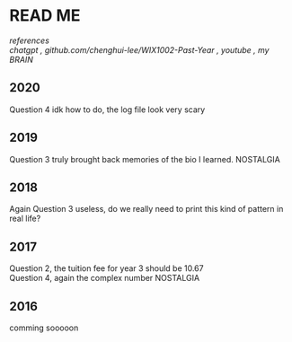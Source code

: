 # READ ME  

*references*  
*chatgpt , github.com/chenghui-lee/WIX1002-Past-Year , youtube , my BRAIN*

## 2020  
Question 4 idk how to do, the log file look very scary

## 2019  
Question 3 truly brought back memories of the bio I learned. NOSTALGIA

## 2018
Again Question 3 useless, do we really need to print this kind of pattern in real life?

## 2017 
Question 2, the tuition fee for year 3 should be 10.67  
Question 4, again the complex number NOSTALGIA

## 2016  
comming sooooon
